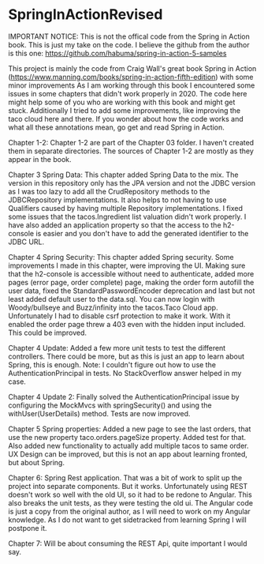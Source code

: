 # SpringInActionRevised
IMPORTANT NOTICE: This is not the offical code from the Spring in Action book. This is just my take on the code. I believe the github from the author is this one:
https://github.com/habuma/spring-in-action-5-samples

This project is mainly the code from Craig Wall's great book Spring in Action (https://www.manning.com/books/spring-in-action-fifth-edition) with some minor improvements
As I am working through this book I encountered some issues in some chapters that didn't work properly in 2020. The code here might help some of you who are working with this book and might get stuck. Additionally I tried to add some improvements, like improving the taco cloud here and there.
If you wonder about how the code works and what all these annotations mean, go get and read Spring in Action.

Chapter 1-2: Chapter 1-2 are part of the Chapter 03 folder. I haven't created them in separate directories. The sources of Chapter 1-2 are mostly as they appear in the book.


Chapter 3 Spring Data: This chapter added Spring Data to the mix. The version in this repository only has the JPA version and not the JDBC version as I was too lazy to add all the CrudRepository methods to the 
JDBCRepository implementations. It also helps to not having to use Qualifiers caused by having multiple Repository implementations. I fixed some issues that the tacos.Ingredient list valuation didn't work properly. I have also added an application
property so that the access to the h2-console is easier and you don't have to add the generated identifier to the JDBC URL.


Chapter 4 Spring Security: This chapter added Spring security. Some improvements I made in this chapter, were improving the UI. Making sure that the h2-console is accessible without need to authenticate, added more pages (error page, order complete) page, making the order form autofill the user data,
fixed the StandardPasswordEncoder deprecation and last but not least added default user to the data.sql. You can now login with Woody/bullseye and Buzz/infinity into the tacos.Taco Cloud app. Unfortunately I had to disable csrf protection to
make it work. With it enabled the order page threw a 403 even with the hidden input included. This could be improved.

Chapter 4 Update: Added a few more unit tests to test the different controllers. There could be more, but as this is just an app to learn about Spring, this is enough. Note: I couldn't figure out how to use the AuthenticationPrincipal
in tests. No StackOverflow answer helped in my case.

Chapter 4 Update 2: Finally solved the AuthenticationPrincipal issue by configuring the MockMvcs with springSecurity() and using the withUser(UserDetails) method. Tests are now improved.

Chapter 5 Spring properties: Added a new page to see the last orders, that use the new property taco.orders.pageSize property. Added test for that. Also added new functionality to actually add multiple tacos to same order. UX Design
can be improved, but this is not an app about learning fronted, but about Spring.

Chapter 6: Spring Rest application. That was a bit of work to split up the project into separate components. But it works. Unfortunately using REST doesn't work so well with the old UI, so it had to be redone to Angular. 
This also breaks the unit tests, as they were testing the old ui. The Angular code is just a copy from the original author, as I will need to work on my Angular knowledge. As I do not want to get sidetracked from learning Spring I will postpone it.

Chapter 7: Will be about consuming the REST Api, quite important I would say.
